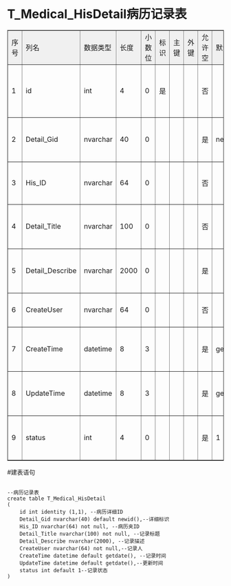 # T_Medical_HisDetail病历记录表
<table cellspacing="0" cellpadding="5" border="1" width="100%" bordercolorlight="#D7D7E5" bordercolordark="#D3D8E0">
         <tbody>
          <tr bgcolor="#F0F0F0">
           <td>序号</td>
           <td>列名</td>
           <td>数据类型</td>
           <td>长度</td>
           <td>小数位</td>
           <td>标识</td>
           <td>主键</td>
           <td>外键</td>
           <td>允许空</td>
           <td>默认值</td>
           <td>说明</td>
          </tr>
          <tr>
           <td>1</td>
           <td>id</td>
           <td>int</td>
           <td>4</td>
           <td>0</td>
           <td>是</td>
           <td>&nbsp;</td>
           <td>&nbsp;</td>
           <td>否</td>
           <td>&nbsp;</td>
           <td align="left">病历详细ID</td>
          </tr>
          <tr>
           <td>2</td>
           <td>Detail_Gid</td>
           <td>nvarchar</td>
           <td>40</td>
           <td>0</td>
           <td>&nbsp;</td>
           <td>&nbsp;</td>
           <td>&nbsp;</td>
           <td>是</td>
           <td>newid</td>
           <td align="left">详细标识</td>
          </tr>
          <tr>
           <td>3</td>
           <td>His_ID</td>
           <td>nvarchar</td>
           <td>64</td>
           <td>0</td>
           <td>&nbsp;</td>
           <td>&nbsp;</td>
           <td>&nbsp;</td>
           <td>否</td>
           <td>&nbsp;</td>
           <td align="left">病历夹ID</td>
          </tr>
          <tr>
           <td>4</td>
           <td>Detail_Title</td>
           <td>nvarchar</td>
           <td>100</td>
           <td>0</td>
           <td>&nbsp;</td>
           <td>&nbsp;</td>
           <td>&nbsp;</td>
           <td>否</td>
           <td>&nbsp;</td>
           <td align="left">记录标题</td>
          </tr>
          <tr>
           <td>5</td>
           <td>Detail_Describe</td>
           <td>nvarchar</td>
           <td>2000</td>
           <td>0</td>
           <td>&nbsp;</td>
           <td>&nbsp;</td>
           <td>&nbsp;</td>
           <td>是</td>
           <td>&nbsp;</td>
           <td align="left">记录描述</td>
          </tr>
          <tr>
           <td>6</td>
           <td>CreateUser</td>
           <td>nvarchar</td>
           <td>64</td>
           <td>0</td>
           <td>&nbsp;</td>
           <td>&nbsp;</td>
           <td>&nbsp;</td>
           <td>否</td>
           <td>&nbsp;</td>
           <td align="left">记录人</td>
          </tr>
          <tr>
           <td>7</td>
           <td>CreateTime</td>
           <td>datetime</td>
           <td>8</td>
           <td>3</td>
           <td>&nbsp;</td>
           <td>&nbsp;</td>
           <td>&nbsp;</td>
           <td>是</td>
           <td>getdate</td>
           <td align="left">记录时间</td>
          </tr>
          <tr>
           <td>8</td>
           <td>UpdateTime</td>
           <td>datetime</td>
           <td>8</td>
           <td>3</td>
           <td>&nbsp;</td>
           <td>&nbsp;</td>
           <td>&nbsp;</td>
           <td>是</td>
           <td>getdate</td>
           <td align="left">更新时间</td>
          </tr>
          <tr>
           <td>9</td>
           <td>status</td>
           <td>int</td>
           <td>4</td>
           <td>0</td>
           <td>&nbsp;</td>
           <td>&nbsp;</td>
           <td>&nbsp;</td>
           <td>是</td>
           <td>1</td>
           <td align="left">记录状态</td>
          </tr>
         </tbody>
        </table>
#建表语句
<pre>
<code>
--病历记录表
create table T_Medical_HisDetail
(
	id int identity (1,1), --病历详细ID
	Detail_Gid nvarchar(40) default newid(),--详细标识
	His_ID nvarchar(64) not null, --病历夹ID
	Detail_Title nvarchar(100) not null, --记录标题
	Detail_Describe nvarchar(2000), --记录描述
	CreateUser nvarchar(64) not null,--记录人
	CreateTime datetime default getdate(), --记录时间
	UpdateTime datetime default getdate(),--更新时间
	status int default 1--记录状态
)
</code>
</pre>
